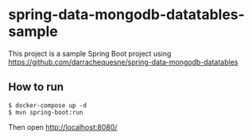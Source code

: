 # spring-data-mongodb-datatables-sample
This project is a sample Spring Boot project using https://github.com/darrachequesne/spring-data-mongodb-datatables

## How to run

```
$ docker-compose up -d
$ mvn spring-boot:run
```

Then open [http://localhost:8080/](http://localhost:8080/)

